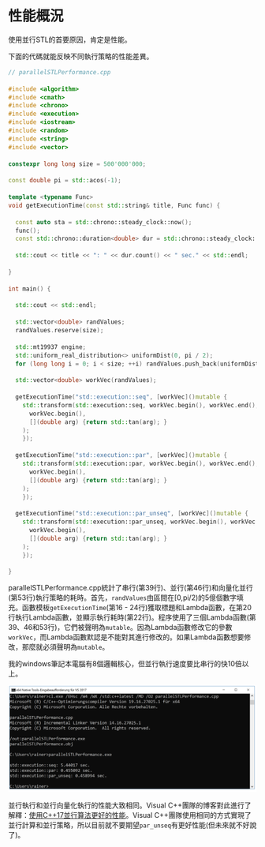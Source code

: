 # 性能概況

使用並行STL的首要原因，肯定是性能。

下面的代碼就能反映不同執行策略的性能差異。

```c++
// parallelSTLPerformance.cpp

#include <algorithm>
#include <cmath>
#include <chrono>
#include <execution>
#include <iostream>
#include <random>
#include <string>
#include <vector>

constexpr long long size = 500'000'000;

const double pi = std::acos(-1);

template <typename Func>
void getExecutionTime(const std::string& title, Func func) {

  const auto sta = std::chrono::steady_clock::now();
  func();
  const std::chrono::duration<double> dur = std::chrono::steady_clock::now() - sta;

  std::cout << title << ": " << dur.count() << " sec." << std::endl;

}

int main() {

  std::cout << std::endl;

  std::vector<double> randValues;
  randValues.reserve(size);

  std::mt19937 engine;
  std::uniform_real_distribution<> uniformDist(0, pi / 2);
  for (long long i = 0; i < size; ++i) randValues.push_back(uniformDist(engine));

  std::vector<double> workVec(randValues);

  getExecutionTime("std::execution::seq", [workVec]()mutable {
    std::transform(std::execution::seq, workVec.begin(), workVec.end(),
      workVec.begin(),
      [](double arg) {return std::tan(arg); }
    );
    });

  getExecutionTime("std::execution::par", [workVec]()mutable {
    std::transform(std::execution::par, workVec.begin(), workVec.end(),
      workVec.begin(),
      [](double arg) {return std::tan(arg); }
    );
    });

  getExecutionTime("std::execution::par_unseq", [workVec]()mutable {
    std::transform(std::execution::par_unseq, workVec.begin(), workVec.end(),
      workVec.begin(),
      [](double arg) {return std::tan(arg); }
    );
    });

}
```

parallelSTLPerformance.cpp統計了串行(第39行)、並行(第46行)和向量化並行(第53行)執行策略的耗時。首先，`randValues`由區間在[0,pi/2)的5億個數字填充。函數模板`getExecutionTime`(第16 - 24行)獲取標題和Lambda函數，在第20行執行Lambda函數，並顯示執行耗時(第22行)。程序使用了三個Lambda函數(第39、46和53行)，它們被聲明為`mutable`。因為Lambda函數修改它的參數`workVec`，而Lambda函數默認是不能對其進行修改的。如果Lambda函數想要修改，那麼就必須聲明為`mutable`。

我的windows筆記本電腦有8個邏輯核心，但並行執行速度要比串行的快10倍以上。

![](../../../images/detail/Parallel-Algorithms-of-the-Standard/9.png)

並行執行和並行向量化執行的性能大致相同。Visual C++團隊的博客對此進行了解釋：[使用C++17並行算法更好的性能]( https://blogs.msdn.microsoft.com/vcblog/2018/09/11/using-c17-parallel-algorithms-for-better-performance)。Visual C++團隊使用相同的方式實現了並行計算和並行策略，所以目前就不要期望`par_unseq`有更好性能(但未來就不好說了)。